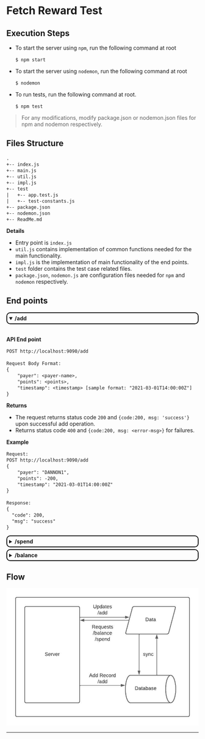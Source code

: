 # Fetch Reward Test


## Execution Steps

- To start the server using `npm`, run the following command at root
  
  ```
  $ npm start
  ```
- To start the server using `nodemon`, run the following command at root
  
  ```
  $ nodemon
  ```
- To run tests, run the following command at root.
  ```
  $ npm test
  ```

> For any modifications, modify package.json or nodemon.json files for npm and nodemon respectively.


## Files Structure
```
.
+-- index.js 
+-- main.js
+-- util.js
+-- impl.js
+-- test
|   +-- app.test.js
|   +-- test-constants.js
+-- package.json
+-- nodemon.json
+-- ReadMe.md
```

**Details**
- Entry point is `index.js`
- `util.js` contains implementation of common functions needed for the main functionality.
- `impl.js` is the implementation of main functionality of the end points.
- `test` folder contains the test case related files.
- `package.json`, `nodemon.js` are configuration files needed for `npm` and `nodemon` respectively.


## End points

<details open > 
<summary style='border: 2px solid black;padding:5px;border-radius:10px;'>
    <b>/add</b>
</summary>
<br>

<b>API End point</b>

```
POST http://localhost:9090/add

Request Body Format:
{
    "payer": <payer-name>,
    "points": <points>,
    "timestamp": <timestamp> [sample format: "2021-03-01T14:00:00Z"]
}
```

<b>Returns</b>
- The request returns status code `200` and `{code:200, msg: 'success'}` upon successful add operation.
- Returns status code `400` and `{code:200, msg: <error-msg>}` for failures.

<b>Example</b>
```
Request:
POST http://localhost:9090/add
{
    "payer": "DANNON1",
    "points": -200,
    "timestamp": "2021-03-01T14:00:00Z"
}

Response:
{
  "code": 200,
  "msg": "success"
}
```

</details>
 
<details style="margin-top:5px;">
<summary style='border: 2px solid black;padding:5px;border-radius:10px;'>
    <b>/spend</b>
</summary>
<br>

<b>API End point</b>
```
POST http://localhost:9090/spend

Request Body Format:
{
    "points": <points-to-spend>,
}
```

<b>Returns</b>

- List of all spent payers along with their points.
- If the points are insufficient or not available, then `Spend Fail` property will appear in the response [`Spend Fail: <points>`]

<b>Example</b>
```
Request:
POST http://localhost:9090/spend
{
    "points": 450
}

Response:
{
    "DANNON1": 200,
    "Spend Fail": 250
}
```

</details>
 
<details style="margin-top:5px;">
<summary style='border: 2px solid black;padding:5px;border-radius:10px;'>
    <b>/balance</b>
</summary>
<br>

<b>API End point</b>
```
GET http://localhost:9090/balance
```

<b>Returns</b>

- List of all payer remaining points.
- Returns empty list if none of the payers has any points.

<b>Example</b>
```
Request:
GET http://localhost:9090/balance

Response:
{
  "DANNON1": 200
}
```

</details>

## Flow

<img src="./FetchRewards.jpeg" />

---
